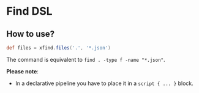 # Find DSL

## How to use?

```groovy
def files = xfind.files('.', '*.json')
```

The command is equivalent to `find . -type f -name "*.json"`.

**Please note**:
 - In a declarative pipeline you have to place it in a `script { ... }` block.
